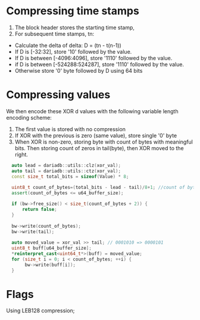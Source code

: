 # Compressing time stamps

1. The block header stores the starting time stamp, 
2. For subsequent time stamps, tn:
 * Calculate the delta of delta: D = (tn - t(n-1)) 
 * If D is [-32:32], store '10' followed by the value.
 * If D is between [-4096:4096], store '1110' followed by the value.
 * if D is between [-524288:524287], store '1110' followed by the value.
 * Otherwise store '0' byte followed by D using 64 bits

# Compressing values

We then encode these XOR d values with the following variable length encoding scheme:
1. The first value is stored with no compression
2. If XOR with the previous is zero (same value), store  single '0' byte
3. When XOR is non-zero, storing byte with count of bytes with meaningful bits. 
Then storing count of zeros in tail(byte), then XOR moved to the right.

```C++
  auto lead = dariadb::utils::clz(xor_val);
  auto tail = dariadb::utils::ctz(xor_val);
  const size_t total_bits = sizeof(Value) * 8;
  
  uint8_t count_of_bytes=(total_bits - lead - tail)/8+1; //count of byte in XOR
  assert(count_of_bytes <= u64_buffer_size);

  if (bw->free_size() < size_t(count_of_bytes + 2)) {
	  return false;
  }
  
  bw->write(count_of_bytes);
  bw->write(tail);
  
  auto moved_value = xor_val >> tail; // 0001010 => 0000101
  uint8_t buff[u64_buffer_size];
  *reinterpret_cast<uint64_t*>(buff) = moved_value;
  for (size_t i = 0; i < count_of_bytes; ++i) {
	   bw->write(buff[i]);
  }
```

# Flags

Using LEB128 compression;
